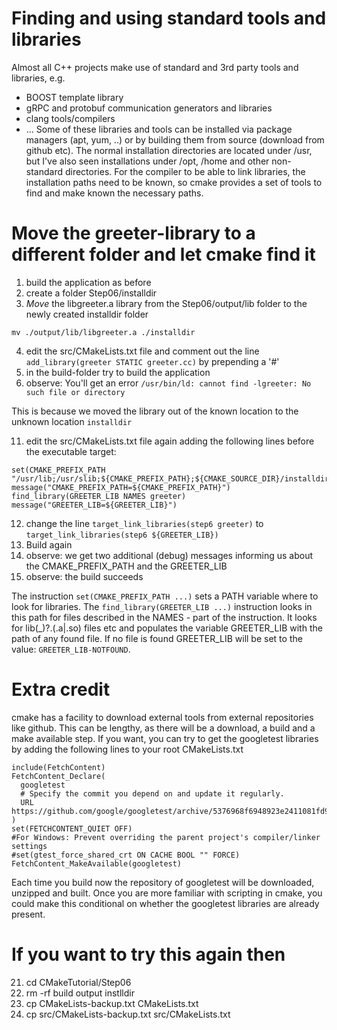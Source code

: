 # Finding and using standard tools and libraries
Almost all C++ projects make use of standard and 3rd party tools and libraries, e.g.
- BOOST template library
- gRPC and protobuf communication generators and libraries
- clang tools/compilers
- ...
Some of these libraries and tools can be installed via package managers (apt, yum, ..) or
by building them from source (download from github etc).
The normal installation directories are located under /usr, but I've also seen installations
under /opt, /home and other non-standard directories.
For the compiler to be able to link libraries, the installation paths need to be known, so cmake
provides a set of tools to find and make known the necessary paths.

# Move the greeter-library to a different folder and let cmake find it

01) build the application as before
02) create a folder Step06/installdir
03) *Move* the libgreeter.a library from the Step06/output/lib folder to the newly created installdir folder
```
mv ./output/lib/libgreeter.a ./installdir
```
04) edit the src/CMakeLists.txt file and comment out the line `add_library(greeter STATIC greeter.cc)` by prepending a '#'
05) in the build-folder try to build the application
06) observe: You'll get an error `/usr/bin/ld: cannot find -lgreeter: No such file or directory`

This is because we moved the library out of the known location to the unknown location `installdir`

11) edit the src/CMakeLists.txt file again adding the following lines before the executable target:
```
set(CMAKE_PREFIX_PATH "/usr/lib;/usr/slib;${CMAKE_PREFIX_PATH};${CMAKE_SOURCE_DIR}/installdir")
message("CMAKE_PREFIX_PATH=${CMAKE_PREFIX_PATH}")
find_library(GREETER_LIB NAMES greeter)
message("GREETER_LIB=${GREETER_LIB}")
```
12) change the line `target_link_libraries(step6 greeter)` to
                    `target_link_libraries(step6 ${GREETER_LIB})`
13) Build again
14) observe: we get two additional (debug) messages informing us about the CMAKE_PREFIX_PATH and 
             the GREETER_LIB
15) observe: the build succeeds

The instruction `set(CMAKE_PREFIX_PATH ...)` sets a PATH variable where to look for libraries.
The `find_library(GREETER_LIB ...)` instruction looks in this path for files described in the NAMES -
part of the instruction. It looks for lib<name>(_<version>)?.(.a|.so) files etc and populates the variable
GREETER_LIB with the path of any found file. If no file is found GREETER_LIB will be set to the value:
`GREETER_LIB-NOTFOUND`.

# Extra credit
cmake has a facility to download external tools from external repositories like github.
This can be lengthy, as there will be a download, a build and a make available step.
If you want, you can try to get the googletest libraries by adding the following lines
to your root CMakeLists.txt

```
include(FetchContent)
FetchContent_Declare(
  googletest
  # Specify the commit you depend on and update it regularly.
  URL https://github.com/google/googletest/archive/5376968f6948923e2411081fd9372e71a59d8e77.zip
)
set(FETCHCONTENT_QUIET OFF)
#For Windows: Prevent overriding the parent project's compiler/linker settings
#set(gtest_force_shared_crt ON CACHE BOOL "" FORCE)
FetchContent_MakeAvailable(googletest)
```
Each time you build now the repository of googletest will be downloaded, unzipped and built.
Once you are more familiar with scripting in cmake, you could make this conditional on whether
the googletest libraries are already present.


# If you want to try this again then
21) cd CMakeTutorial/Step06
22) rm -rf build output instlldir
23) cp CMakeLists-backup.txt CMakeLists.txt
24) cp src/CMakeLists-backup.txt src/CMakeLists.txt

